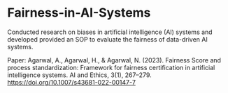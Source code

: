 # Fairness-in-AI-Systems

Conducted research on biases in artificial intelligence (AI) systems and developed provided an SOP to evaluate the fairness of data-driven AI systems.

Paper: Agarwal, A., Agarwal, H., & Agarwal, N. (2023). Fairness Score and process standardization: Framework for fairness certification in artificial intelligence systems. AI and Ethics, 3(1), 267–279. https://doi.org/10.1007/s43681-022-00147-7
